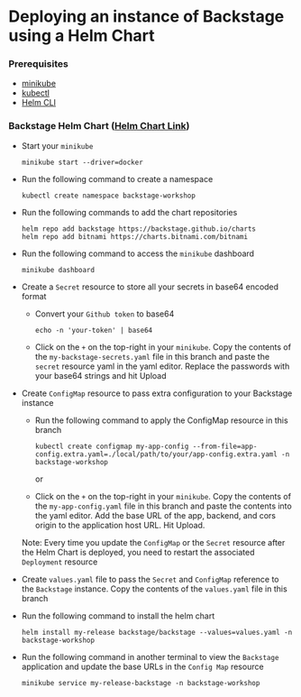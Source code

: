 # Deploying an instance of Backstage using a Helm Chart

### Prerequisites

- [minikube](https://minikube.sigs.k8s.io/docs/start/)
- [kubectl](https://kubernetes.io/docs/tasks/tools/)
- [Helm CLI](https://helm.sh/docs/intro/install/)


### Backstage Helm Chart ([Helm Chart Link](https://artifacthub.io/packages/helm/backstage/backstage))

- Start your `minikube`

  ```
  minikube start --driver=docker
  ```

- Run the following command to create a namespace

  ```
  kubectl create namespace backstage-workshop
  ```

- Run the following commands to add the chart repositories

  ```
  helm repo add backstage https://backstage.github.io/charts
  helm repo add bitnami https://charts.bitnami.com/bitnami
  ```

- Run the following command to access the `minikube` dashboard

  ```
  minikube dashboard
  ```

- Create a `Secret` resource to store all your secrets in base64 encoded format

  - Convert your `Github token` to base64

    ```
    echo -n 'your-token' | base64
    ```

  - Click on the `+` on the top-right in your `minikube`. Copy the contents of the `my-backstage-secrets.yaml` file in this branch and paste the `secret` resource yaml in the yaml editor. Replace the passwords with your base64 strings and hit Upload

- Create `ConfigMap` resource to pass extra configuration to your Backstage instance

  - Run the following command to apply the ConfigMap resource in this branch

    ```
    kubectl create configmap my-app-config --from-file=app-config.extra.yaml=./local/path/to/your/app-config.extra.yaml -n backstage-workshop
    ```

    or 

  - Click on the `+` on the top-right in your `minikube`. Copy the contents of the `my-app-config.yaml` file in this branch and paste the contents into the yaml editor. Add the base URL of the app, backend, and cors origin to the application host URL. Hit Upload.

  Note: Every time you update the `ConfigMap` or the `Secret` resource after the Helm Chart is deployed, you need to restart the associated `Deployment` resource

- Create `values.yaml` file to pass the `Secret` and `ConfigMap` reference to the `Backstage` instance. Copy the contents of the `values.yaml` file in this branch

- Run the following command to install the helm chart

  ```
  helm install my-release backstage/backstage --values=values.yaml -n backstage-workshop
  ```

- Run the following command in another terminal to view the `Backstage` application and update the base URLs in the `Config Map` resource

  ```
  minikube service my-release-backstage -n backstage-workshop
  ```
